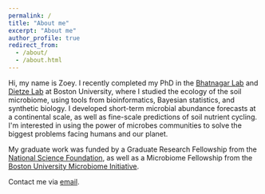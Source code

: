 ```yaml
---
permalink: /
title: "About me"
excerpt: "About me"
author_profile: true
redirect_from: 
  - /about/
  - /about.html
---
```


Hi, my name is Zoey. I recently completed my PhD in the [Bhatnagar Lab](https://microbesatbu.wordpress.com/) and [Dietze Lab](https://people.bu.edu/dietze/index.html) at Boston University, where I studied the ecology of the soil microbiome, using tools from bioinformatics, Bayesian statistics, and synthetic biology. I developed short-term microbial abundance forecasts at a continental scale, as well as fine-scale predictions of soil nutrient cycling. I'm interested in using the power of microbes communities to solve the biggest problems facing humans and our planet.

My graduate work was funded by a Graduate Research Fellowship from the [National Science Foundation](https://www.nsfgrfp.org/), as well as a Microbiome Fellowship from the [Boston University Microbiome Initiative](https://sites.bu.edu/microbiome/).

Contact me via [email](zoeywerbin@gmail.com).
